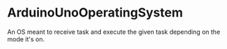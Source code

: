 # ArduinoUnoOperatingSystem
An OS meant to receive task and execute the given task depending on the mode it's on.
